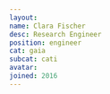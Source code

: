 ```yaml
---
layout:
name: Clara Fischer
desc: Research Engineer
position: engineer
cat: gaia
subcat: cati
avatar:
joined: 2016
---
```


